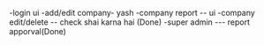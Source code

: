 


-login ui
-add/edit company- yash
-company report -- ui 
-company edit/delete -- check shai karna hai (Done)
-super admin --- report apporval(Done)

